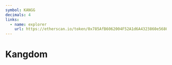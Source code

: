 ```yaml
---
symbol: KANGG
decimals: 4
links:
  - name: explorer
    url: https://etherscan.io/token/0x785AfB6062004F52A1d6A4323860e56803bc14D0
---
```


# Kangdom
